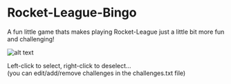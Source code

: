 # Rocket-League-Bingo

A fun little game thats makes playing Rocket-League just a little bit more fun and challenging!  

![alt text](http://prntscr.com/rehcrl)

Left-click to select, right-click to deselect...  
(you can edit/add/remove challenges in the challenges.txt file)
